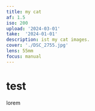 ```yaml
---
title: my cat
af: 1.5
iso: 200
upload: '2024-03-01'
take:  '2024-01-01'
description: ist my cat images.
cover: './DSC_2755.jpg'
lens: 55mm
focus: manual
---
```

# test

lorem
